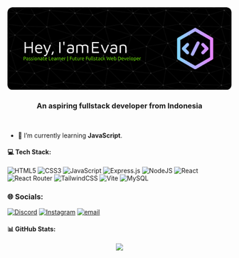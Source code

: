 <img src="./img/github-header-image.png">
<br><h3 align="center">An aspiring fullstack developer from Indonesia</h3><br>

- 🌱 I’m currently learning **JavaScript**.

#### 💻 Tech Stack:
 ![HTML5](https://img.shields.io/badge/html5-%23E34F26.svg?style=for-the-badge&logo=html5&logoColor=white) ![CSS3](https://img.shields.io/badge/css3-%231572B6.svg?style=for-the-badge&logo=css3&logoColor=white) ![JavaScript](https://img.shields.io/badge/javascript-%23323330.svg?style=for-the-badge&logo=javascript&logoColor=%23F7DF1E) ![Express.js](https://img.shields.io/badge/express.js-%23404d59.svg?style=for-the-badge&logo=express&logoColor=%2361DAFB) ![NodeJS](https://img.shields.io/badge/node.js-6DA55F?style=for-the-badge&logo=node.js&logoColor=white) ![React](https://img.shields.io/badge/react-%2320232a.svg?style=for-the-badge&logo=react&logoColor=%2361DAFB) ![React Router](https://img.shields.io/badge/React_Router-CA4245?style=for-the-badge&logo=react-router&logoColor=white) ![TailwindCSS](https://img.shields.io/badge/tailwindcss-%2338B2AC.svg?style=for-the-badge&logo=tailwind-css&logoColor=white) ![Vite](https://img.shields.io/badge/vite-%23646CFF.svg?style=for-the-badge&logo=vite&logoColor=white) ![MySQL](https://img.shields.io/badge/mysql-4479A1.svg?style=for-the-badge&logo=mysql&logoColor=white)


### 🌐 Socials:

[![Discord](https://img.shields.io/badge/Discord-%237289DA.svg?logo=discord&logoColor=white)](https://discord.gg/ppT9uEzU) [![Instagram](https://img.shields.io/badge/Instagram-%23E4405F.svg?logo=Instagram&logoColor=white)](https://instagram.com/evanazhr) [![email](https://img.shields.io/badge/Email-D14836?logo=gmail&logoColor=white)](mailto:evanazhr@gmail.com)


#### 📊 GitHub Stats:
<center>

![](https://github-readme-stats.vercel.app/api?username=Evanazhr&theme=dark&hide_border=false&include_all_commits=false&count_private=false)
</center>